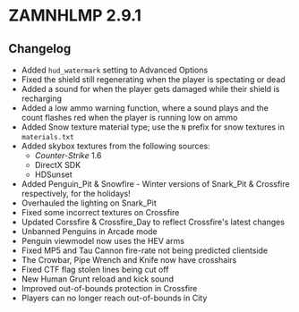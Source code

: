 # ZAMNHLMP 2.9.1
## Changelog
- Added `hud_watermark` setting to Advanced Options
- Fixed the shield still regenerating when the player is spectating or dead
- Added a sound for when the player gets damaged while their shield is recharging
- Added a low ammo warning function, where a sound plays and the count flashes red when the player is running low on ammo
- Added Snow texture material type; use the `N` prefix for snow textures in `materials.txt`
- Added skybox textures from the following sources:
	- *Counter-Strike* 1.6
	- DirectX SDK
	- HDSunset
- Added Penguin_Pit & Snowfire - Winter versions of Snark_Pit & Crossfire respectively, for the holidays!
- Overhauled the lighting on Snark_Pit 
- Fixed some incorrect textures on Crossfire
- Updated Corssfire & Crossfire_Day to reflect Crossfire's latest changes
- Unbanned Penguins in Arcade mode
- Penguin viewmodel now uses the HEV arms
- Fixed MP5 and Tau Cannon fire-rate not being predicted clientside
- The Crowbar, Pipe Wrench and Knife now have crosshairs
- Fixed CTF flag stolen lines being cut off
- New Human Grunt reload and kick sound
- Improved out-of-bounds protection in Crossfire
- Players can no longer reach out-of-bounds in City